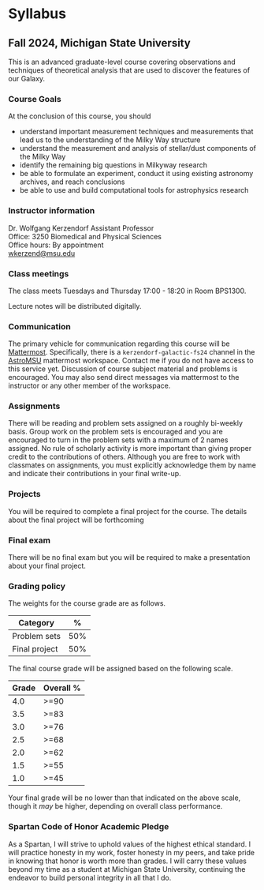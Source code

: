 # Syllabus

## Fall 2024, Michigan State University

This is an advanced graduate-level course covering observations and techniques of theoretical analysis that are used to discover the features of our Galaxy.

### Course Goals

At the conclusion of this course, you should 

- understand important measurement techniques and measurements that lead us to the understanding of the Milky Way structure
- understand the measurement and analysis of stellar/dust components of the Milky Way
- identify the remaining big questions in Milkyway research
- be able to formulate an experiment, conduct it using existing astronomy archives, and reach conclusions
- be able to use and build computational tools for astrophysics research

### Instructor information

Dr. Wolfgang Kerzendorf
Assistant Professor  
Office: 3250 Biomedical and Physical Sciences  
Office hours: By appointment  
[wkerzend@msu.edu](mailto:wkerzend@msu.edu)  

### Class meetings

The class meets Tuesdays and Thursday 17:00 - 18:20 in Room BPS1300. 

Lecture notes will be distributed digitally.

### Communication

The primary vehicle for communication regarding this course will be [Mattermost](https://mattermost.com/).
Specifically, there is a `kerzendorf-galactic-fs24` channel in the [AstroMSU](https://5fcw2e.stackhero-network.com) mattermost workspace. Contact me if you do not have access to this service yet. Discussion of course subject material and problems is encouraged.
You may also send direct messages via mattermost to the instructor or any other member of the workspace.



### Assignments

There will be reading and problem sets assigned on a roughly bi-weekly basis. Group work on the problem sets is encouraged and you are encouraged to turn in the problem sets with a maximum of 2 names assigned. No rule of scholarly activity is more important than giving proper credit to the contributions of others. Although you are free to work with classmates on assignments, you must explicitly acknowledge them by name and indicate their contributions in your final write-up. 

### Projects

You will be required to complete a final project for the course. The details about the final project will be forthcoming

### Final exam

There will be no final exam but you will be required to make a presentation about your final project.

### Grading policy

The weights for the course grade are as follows.

Category                   | %
-------------------------- | ---
Problem sets               | 50%
Final project              | 50%

The final course grade will be assigned based on the following scale.

Grade        | Overall %
------------ | ----------
4.0          | >=90
3.5          | >=83
3.0          | >=76
2.5          | >=68
2.0          | >=62
1.5          | >=55
1.0          | >=45

Your final grade will be no lower than that indicated on the above scale, though it _may_ be higher, depending on overall class performance.


### Spartan Code of Honor Academic Pledge

As a Spartan, I will strive to uphold values of the highest ethical standard. I will practice honesty in my work, foster honesty in my peers, and take pride in knowing that honor is worth more than grades. I will carry these values beyond my time as a student at Michigan State University, continuing the endeavor to build personal integrity in all that I do.
